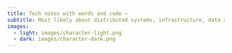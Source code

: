 ```yaml
---
title: Tech notes with words and code ✍️
subtitle: Most likely about distributed systems, infrastructure, data and the web. Not always interesting, never groundbreaking.
images:
  - light: images/character-light.png
  - dark: images/character-dark.png
---
```


